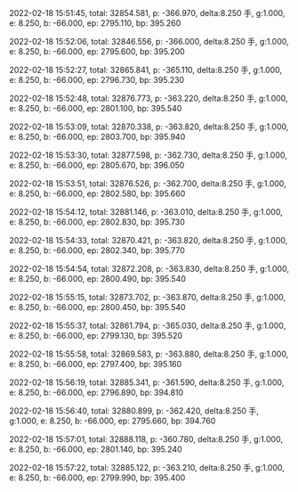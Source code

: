 2022-02-18 15:51:45, total: 32854.581, p: -366.970, delta:8.250 手, g:1.000, e: 8.250, b: -66.000, ep: 2795.110, bp: 395.260

2022-02-18 15:52:06, total: 32846.556, p: -366.000, delta:8.250 手, g:1.000, e: 8.250, b: -66.000, ep: 2795.600, bp: 395.200

2022-02-18 15:52:27, total: 32865.841, p: -365.110, delta:8.250 手, g:1.000, e: 8.250, b: -66.000, ep: 2796.730, bp: 395.230

2022-02-18 15:52:48, total: 32876.773, p: -363.220, delta:8.250 手, g:1.000, e: 8.250, b: -66.000, ep: 2801.100, bp: 395.540

2022-02-18 15:53:09, total: 32870.338, p: -363.820, delta:8.250 手, g:1.000, e: 8.250, b: -66.000, ep: 2803.700, bp: 395.940

2022-02-18 15:53:30, total: 32877.598, p: -362.730, delta:8.250 手, g:1.000, e: 8.250, b: -66.000, ep: 2805.670, bp: 396.050

2022-02-18 15:53:51, total: 32876.526, p: -362.700, delta:8.250 手, g:1.000, e: 8.250, b: -66.000, ep: 2802.580, bp: 395.660

2022-02-18 15:54:12, total: 32881.146, p: -363.010, delta:8.250 手, g:1.000, e: 8.250, b: -66.000, ep: 2802.830, bp: 395.730

2022-02-18 15:54:33, total: 32870.421, p: -363.820, delta:8.250 手, g:1.000, e: 8.250, b: -66.000, ep: 2802.340, bp: 395.770

2022-02-18 15:54:54, total: 32872.208, p: -363.830, delta:8.250 手, g:1.000, e: 8.250, b: -66.000, ep: 2800.490, bp: 395.540

2022-02-18 15:55:15, total: 32873.702, p: -363.870, delta:8.250 手, g:1.000, e: 8.250, b: -66.000, ep: 2800.450, bp: 395.540

2022-02-18 15:55:37, total: 32861.794, p: -365.030, delta:8.250 手, g:1.000, e: 8.250, b: -66.000, ep: 2799.130, bp: 395.520

2022-02-18 15:55:58, total: 32869.583, p: -363.880, delta:8.250 手, g:1.000, e: 8.250, b: -66.000, ep: 2797.400, bp: 395.160

2022-02-18 15:56:19, total: 32885.341, p: -361.590, delta:8.250 手, g:1.000, e: 8.250, b: -66.000, ep: 2796.890, bp: 394.810

2022-02-18 15:56:40, total: 32880.899, p: -362.420, delta:8.250 手, g:1.000, e: 8.250, b: -66.000, ep: 2795.660, bp: 394.760

2022-02-18 15:57:01, total: 32888.118, p: -360.780, delta:8.250 手, g:1.000, e: 8.250, b: -66.000, ep: 2801.140, bp: 395.240

2022-02-18 15:57:22, total: 32885.122, p: -363.210, delta:8.250 手, g:1.000, e: 8.250, b: -66.000, ep: 2799.990, bp: 395.400